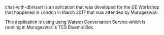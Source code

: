 chat-with-dbinsert is an aplication that was developed for the GE Workshop that happened in London in March 2017 that was attended by Murugeswari.

This application is using using Watson Conversation Service which is running in Murugeswari's TCS Bluemix Box.
